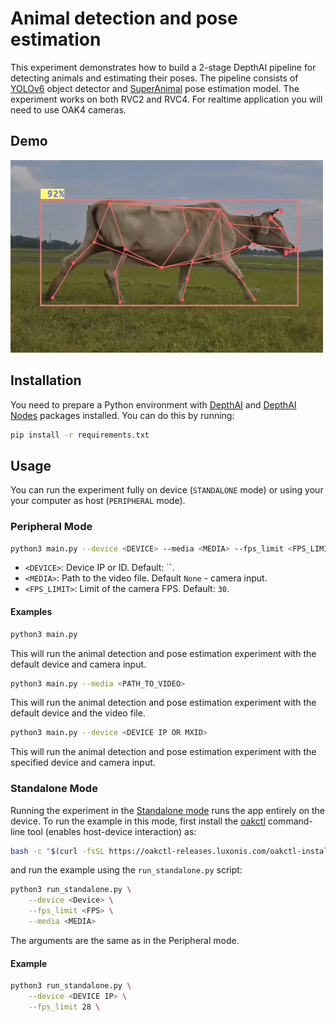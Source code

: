 # Animal detection and pose estimation

This experiment demonstrates how to build a 2-stage DepthAI pipeline for detecting animals and estimating their poses. The pipeline consists of [YOLOv6](https://hub.luxonis.com/ai/models/face58c4-45ab-42a0-bafc-19f9fee8a034?view=page) object detector and [SuperAnimal](https://hub.luxonis.com/ai/models/894cf1a2-23fb-4c96-8944-a0d1be38a7c7?view=page) pose estimation model. The experiment works on both RVC2 and RVC4. For realtime application you will need to use OAK4 cameras.

## Demo

[![Animal detection and pose estimation](media/cow-walking.gif)](media/cow-walking.gif)

## Installation

You need to prepare a Python environment with [DepthAI](https://pypi.org/project/depthai/) and [DepthAI Nodes](https://pypi.org/project/depthai-nodes/) packages installed. You can do this by running:

```bash
pip install -r requirements.txt
```

## Usage

You can run the experiment fully on device (`STANDALONE` mode) or using your your computer as host (`PERIPHERAL` mode).

### Peripheral Mode

```bash
python3 main.py --device <DEVICE> --media <MEDIA> --fps_limit <FPS_LIMIT>
```

- `<DEVICE>`: Device IP or ID. Default: \`\`.
- `<MEDIA>`: Path to the video file. Default `None` - camera input.
- `<FPS_LIMIT>`: Limit of the camera FPS. Default: `30`.

#### Examples

```bash
python3 main.py
```

This will run the animal detection and pose estimation experiment with the default device and camera input.

```bash
python3 main.py --media <PATH_TO_VIDEO>
```

This will run the animal detection and pose estimation experiment with the default device and the video file.

```bash
python3 main.py --device <DEVICE IP OR MXID>
```

This will run the animal detection and pose estimation experiment with the specified device and camera input.

### Standalone Mode

Running the experiment in the [Standalone mode](https://rvc4.docs.luxonis.com/software/depthai/standalone/) runs the app entirely on the device.
To run the example in this mode, first install the [oakctl](https://rvc4.docs.luxonis.com/software/tools/oakctl/) command-line tool (enables host-device interaction) as:

```bash
bash -c "$(curl -fsSL https://oakctl-releases.luxonis.com/oakctl-installer.sh)"
```

and run the example using the `run_standalone.py` script:

```bash
python3 run_standalone.py \
    --device <Device> \
    --fps_limit <FPS> \
    --media <MEDIA>
```

The arguments are the same as in the Peripheral mode.

#### Example

```bash
python3 run_standalone.py \
    --device <DEVICE IP> \
    --fps_limit 28 \
```
